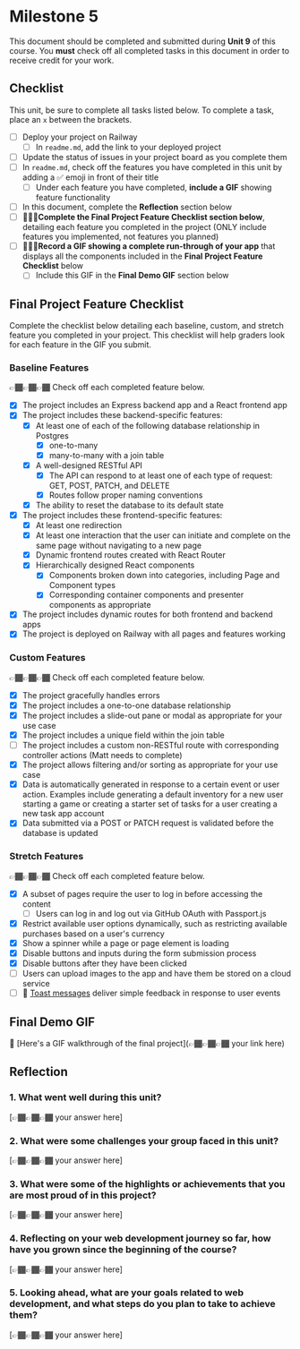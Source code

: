 # Milestone 5

This document should be completed and submitted during **Unit 9** of this course. You **must** check off all completed tasks in this document in order to receive credit for your work.

## Checklist

This unit, be sure to complete all tasks listed below. To complete a task, place an `x` between the brackets.

- [ ] Deploy your project on Railway
  - [ ] In `readme.md`, add the link to your deployed project
- [ ] Update the status of issues in your project board as you complete them
- [ ] In `readme.md`, check off the features you have completed in this unit by adding a ✅ emoji in front of their title
  - [ ] Under each feature you have completed, **include a GIF** showing feature functionality
- [ ] In this document, complete the **Reflection** section below
- [ ] 🚩🚩🚩**Complete the Final Project Feature Checklist section below**, detailing each feature you completed in the project (ONLY include features you implemented, not features you planned)
- [ ] 🚩🚩🚩**Record a GIF showing a complete run-through of your app** that displays all the components included in the **Final Project Feature Checklist** below
  - [ ] Include this GIF in the **Final Demo GIF** section below

## Final Project Feature Checklist

Complete the checklist below detailing each baseline, custom, and stretch feature you completed in your project. This checklist will help graders look for each feature in the GIF you submit.

### Baseline Features

👉🏾👉🏾👉🏾 Check off each completed feature below.

- [X] The project includes an Express backend app and a React frontend app
- [X] The project includes these backend-specific features:
  - [X] At least one of each of the following database relationship in Postgres
    - [X] one-to-many
    - [X] many-to-many with a join table
  - [X] A well-designed RESTful API
    - [X] The API can respond to at least one of each type of request: GET, POST, PATCH, and DELETE
    - [X] Routes follow proper naming conventions
  - [X] The ability to reset the database to its default state
- [X] The project includes these frontend-specific features:
  - [X] At least one redirection
  - [X] At least one interaction that the user can initiate and complete on the same page without navigating to a new page
  - [X] Dynamic frontend routes created with React Router
  - [X] Hierarchically designed React components
    - [X] Components broken down into categories, including Page and Component types
    - [X] Corresponding container components and presenter components as appropriate
- [X] The project includes dynamic routes for both frontend and backend apps
- [X] The project is deployed on Railway with all pages and features working

### Custom Features

👉🏾👉🏾👉🏾 Check off each completed feature below.

- [X] The project gracefully handles errors
- [X] The project includes a one-to-one database relationship
- [X] The project includes a slide-out pane or modal as appropriate for your use case
- [X] The project includes a unique field within the join table
- [ ] The project includes a custom non-RESTful route with corresponding controller actions (Matt needs to complete)
- [X] The project allows filtering and/or sorting as appropriate for your use case
- [X] Data is automatically generated in response to a certain event or user action. Examples include generating a default inventory for a new user starting a game or creating a starter set of tasks for a user creating a new task app account
- [X] Data submitted via a POST or PATCH request is validated before the database is updated

### Stretch Features

👉🏾👉🏾👉🏾 Check off each completed feature below.

- [X] A subset of pages require the user to log in before accessing the content
  - [ ] Users can log in and log out via GitHub OAuth with Passport.js
- [X] Restrict available user options dynamically, such as restricting available purchases based on a user's currency
- [X] Show a spinner while a page or page element is loading
- [X] Disable buttons and inputs during the form submission process
- [X] Disable buttons after they have been clicked
- [ ] Users can upload images to the app and have them be stored on a cloud service
- [ ] 🍞 [Toast messages](https://www.patternfly.org/v3/pattern-library/communication/toast-notifications/index.html) deliver simple feedback in response to user events

## Final Demo GIF

🔗 [Here's a GIF walkthrough of the final project](👉🏾👉🏾👉🏾 your link here)

## Reflection

### 1. What went well during this unit?

[👉🏾👉🏾👉🏾 your answer here]

### 2. What were some challenges your group faced in this unit?

[👉🏾👉🏾👉🏾 your answer here]

### 3. What were some of the highlights or achievements that you are most proud of in this project?

[👉🏾👉🏾👉🏾 your answer here]

### 4. Reflecting on your web development journey so far, how have you grown since the beginning of the course?

[👉🏾👉🏾👉🏾 your answer here]

### 5. Looking ahead, what are your goals related to web development, and what steps do you plan to take to achieve them?

[👉🏾👉🏾👉🏾 your answer here]
